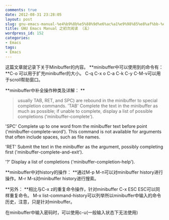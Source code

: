 ```yaml
---
comments: true
date: 2012-08-31 23:28:05
layout: post
slug: gnu-emacs-manual-%e4%b9%8b%e5%88%9d%e6%ac%a1%e9%98%85%e8%af%bb-%ef%bc%88%e4%ba%94%ef%bc%89
title: GNU Emacs Manual 之初次阅读 （五）
wordpress_id: 152
categories:
- Emacs
tags:
- Emacs
---
```


这篇文章就记录下关于Minibuffer的内容。
**minibuffer中可以使用到的命令有：
**C-o 可以用于扩充minibuffer的大小。
C-q
C-x o
C-a
C-k
C-y
C-M-v可以用于scroll帮助窗口。

**minibuffer中补全操作种类及详解：
**



> usually TAB, RET, and SPC) are rebound in the minibuffer to special completion commands.
'TAB'
     Complete the text in the minibuffer as much as possible; if unable
     to complete, display a list of possible completions
     ('minibuffer-complete').

'SPC'
     Complete up to one word from the minibuffer text before point
     ('minibuffer-complete-word').  This command is not available for
     arguments that often include spaces, such as file names.

'RET'
     Submit the text in the minibuffer as the argument, possibly
     completing first ('minibuffer-complete-and-exit'). 

'?'
     Display a list of completions ('minibuffer-completion-help').




**minibuffer中对history的操作：
**通过M-p M-n可以对minibuffer history进行操作。M-r M-s对minibuffer history进行搜索。

**另外：
**相比与C-x z的重复命令操作，针对minibuffer C-x ESC ESC可以同样重复命令。
M-x list-command-history可以列举所以minibuffer中输入的命令历史，注意，只是针对minibuffer。

在minibuffer中输入密码时，可以使用c-u(一般输入状态下无法使用)

